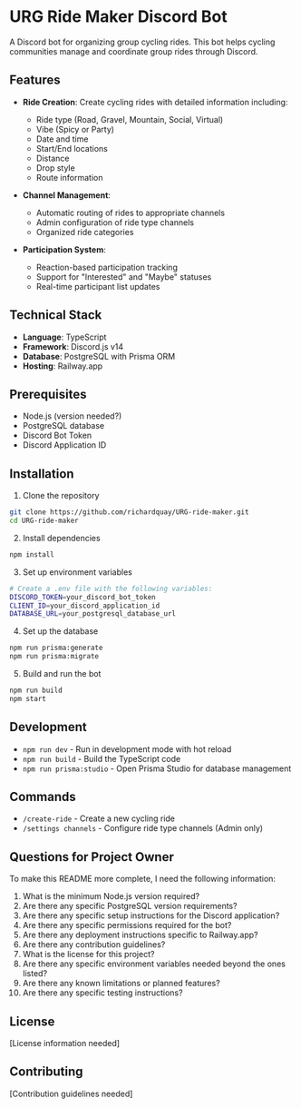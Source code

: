 # URG Ride Maker Discord Bot

A Discord bot for organizing group cycling rides. This bot helps cycling communities manage and coordinate group rides through Discord.

## Features

- **Ride Creation**: Create cycling rides with detailed information including:
  - Ride type (Road, Gravel, Mountain, Social, Virtual)
  - Vibe (Spicy or Party)
  - Date and time
  - Start/End locations
  - Distance
  - Drop style
  - Route information

- **Channel Management**:
  - Automatic routing of rides to appropriate channels
  - Admin configuration of ride type channels
  - Organized ride categories

- **Participation System**:
  - Reaction-based participation tracking
  - Support for "Interested" and "Maybe" statuses
  - Real-time participant list updates

## Technical Stack

- **Language**: TypeScript
- **Framework**: Discord.js v14
- **Database**: PostgreSQL with Prisma ORM
- **Hosting**: Railway.app

## Prerequisites

- Node.js (version needed?)
- PostgreSQL database
- Discord Bot Token
- Discord Application ID

## Installation

1. Clone the repository
```bash
git clone https://github.com/richardquay/URG-ride-maker.git
cd URG-ride-maker
```

2. Install dependencies
```bash
npm install
```

3. Set up environment variables
```bash
# Create a .env file with the following variables:
DISCORD_TOKEN=your_discord_bot_token
CLIENT_ID=your_discord_application_id
DATABASE_URL=your_postgresql_database_url
```

4. Set up the database
```bash
npm run prisma:generate
npm run prisma:migrate
```

5. Build and run the bot
```bash
npm run build
npm start
```

## Development

- `npm run dev` - Run in development mode with hot reload
- `npm run build` - Build the TypeScript code
- `npm run prisma:studio` - Open Prisma Studio for database management

## Commands

- `/create-ride` - Create a new cycling ride
- `/settings channels` - Configure ride type channels (Admin only)

## Questions for Project Owner

To make this README more complete, I need the following information:

1. What is the minimum Node.js version required?
2. Are there any specific PostgreSQL version requirements?
3. Are there any specific setup instructions for the Discord application?
4. Are there any specific permissions required for the bot?
5. Are there any deployment instructions specific to Railway.app?
6. Are there any contribution guidelines?
7. What is the license for this project?
8. Are there any specific environment variables needed beyond the ones listed?
9. Are there any known limitations or planned features?
10. Are there any specific testing instructions?

## License

[License information needed]

## Contributing

[Contribution guidelines needed] 